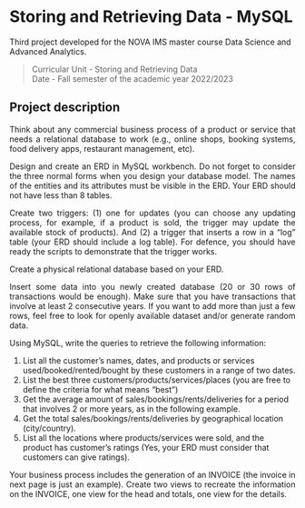# Storing and Retrieving Data - MySQL
Third project developed for the NOVA IMS master course Data Science and Advanced Analytics.
> Curricular Unit - Storing and Retrieving Data <br>
> Date - Fall semester of the academic year 2022/2023
## Project description
<p align="justify"> Think about any commercial business process of a product or service that needs a relational database
to work (e.g., online shops, booking systems, food delivery apps, restaurant management, etc).

<p align="justify"> Design and create an ERD in MySQL workbench. Do not forget to consider the three normal forms
when you design your database model. The names of the entities and its attributes must be visible
in the ERD. Your ERD should not have less than 8 tables.

<p align="justify"> Create two triggers: (1) one for updates (you can choose any updating process, for example, if a
product is sold, the trigger may update the available stock of products). And (2) a trigger that inserts
a row in a “log” table (your ERD should include a log table). For defence, you should have ready the
scripts to demonstrate that the trigger works.

<p align="justify"> Create a physical relational database based on your ERD.

<p align="justify"> Insert some data into you newly created database (20 or 30 rows of transactions would be enough).
Make sure that you have transactions that involve at least 2 consecutive years. If you want to add
more than just a few rows, feel free to look for openly available dataset and/or generate random
data.

<p align="justify"> Using MySQL, write the queries to retrieve the following information:
<ol>
<li> List all the customer’s names, dates, and products or services used/booked/rented/bought by
these customers in a range of two dates.
<li> List the best three customers/products/services/places (you are free to define the criteria for
what means “best”)
<li> Get the average amount of sales/bookings/rents/deliveries for a period that involves 2 or more
years, as in the following example. 
<li> Get the total sales/bookings/rents/deliveries by geographical location (city/country).
<li> List all the locations where products/services were sold, and the product has customer’s ratings
(Yes, your ERD must consider that customers can give ratings).
</ol>
<p align="justify"> Your business process includes the generation of an INVOICE (the invoice in next page is just an
example). Create two views to recreate the information on the INVOICE, one view for the head and
totals, one view for the details.
